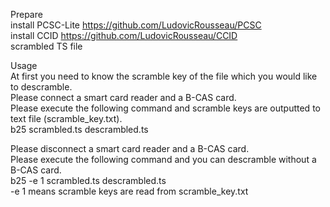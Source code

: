 Prepare  
install PCSC-Lite https://github.com/LudovicRousseau/PCSC  
install CCID https://github.com/LudovicRousseau/CCID  
scrambled TS file  

Usage  
At first you need to know the scramble key of the file which you would like to descramble.  
Please connect a smart card reader and a B-CAS card.  
Please execute the following command and scramble keys are outputted to text file (scramble_key.txt).  
b25 scrambled.ts descrambled.ts  
  
Please disconnect a smart card reader and a B-CAS card.  
Please execute the following command and you can descramble without a B-CAS card.  
b25 -e 1 scrambled.ts descrambled.ts  
-e 1 means scramble keys are read from scramble_key.txt  